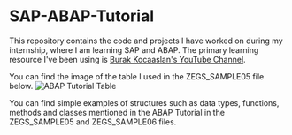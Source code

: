 # SAP-ABAP-Tutorial

This repository contains the code and projects I have worked on during my internship, where I am learning SAP and ABAP.
The primary learning resource I've been using is [Burak Kocaaslan's YouTube Channel](https://www.youtube.com/@BurakKocaaslan).


You can find the image of the table I used in the ZEGS_SAMPLE05 file below.
![ABAP Tutorial Table](https://github.com/gokcensolmaz/SAP-ABAP-Tutorial/assets/61111670/de825165-37f7-469a-bad3-aa34860c79f4)


You can find simple examples of structures such as data types, functions, methods and classes mentioned in the ABAP Tutorial in the ZEGS_SAMPLE05 and ZEGS_SAMPLE06 files.

